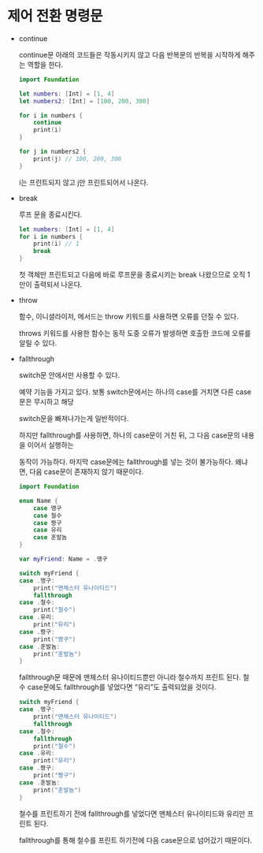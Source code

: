 제어 전환 명령문
=========

- continue
    
    continue문 아래의 코드들은 작동시키지 않고 다음 반복문의 반복을 시작하게 해주는 역할을 한다. 
    
    ```swift
    import Foundation
    
    let numbers: [Int] = [1, 4]
    let numbers2: [Int] = [100, 200, 300]
    
    for i in numbers {
        continue
        print(i)
    }
    
    for j in numbers2 {
        print(j) // 100, 200, 300
    }
    ```
    
    i는 프린트되지 않고 j만 프린트되어서 나온다.    
    


- break
    
    루프 문을 종료시킨다.
    
    ```swift
    let numbers: [Int] = [1, 4]
    for i in numbers {
        print(i) // 1
        break
    }
    ```
    
    첫 객체만 프린트되고 다음에 바로 루프문을 종료시키는 break 나왔으므로 오직 1만이 출력되서 나온다.
    
- throw
    
    함수, 이니셜라이저, 메서드는 throw 키워드를 사용하면 오류를 던질 수 있다.
    
    throws 키워드를 사용한 함수는 동작 도중 오류가 발생하면 호출한 코드에 오류를 알릴 수 있다.
    
- fallthrough
    
    switch문 안에서만 사용할 수 있다. 
    
    예약 기능을 가지고 있다. 보통 switch문에서는 하나의 case를 거치면 다른 case문은 무시하고 해당 
    
    switch문을 빠져나가는게 일반적이다. 
    
    하지만 fallthrough를 사용하면, 하나의 case문이 거친 뒤, 그 다음 case문의 내용을 이어서 실행하는 
    
    동작이 가능하다. 마지막 case문에는 fallthrough를 넣는 것이 불가능하다. 왜냐면, 다음 case문이 존재하지 않기 때문이다. 
    
    ```swift
    import Foundation
    
    enum Name {
        case 맹구
        case 철수
        case 짱구
        case 유리
        case 훈발놈
    }
    
    var myFriend: Name = .맹구
    
    switch myFriend {
    case .맹구:
        print("맨체스터 유나이티드")
        fallthrough 
    case .철수:
        print("철수")
    case .유리:
        print("유리")
    case .짱구:
        print("짱구")
    case .훈발놈:
        print("훈발놈")
    }
    ```
    
    fallthrough문 때문에 맨체스터 유나이티드뿐만 아니라 철수까지 프린트 된다. 철수 case문에도 fallthrough를 넣었다면 “유리”도 출력되었을 것이다.
    
    ```swift
    switch myFriend {
    case .맹구:
        print("맨체스터 유나이티드")
        fallthrough
    case .철수:
        fallthrough
        print("철수")
    case .유리:
        print("유리")
    case .짱구:
        print("짱구")
    case .훈발놈:
        print("훈발놈")
    }
    ```
    
    철수를 프린트하기 전에 fallthrough를 넣었다면 맨체스터 유나이티드와 유리만 프린트 된다.
    
    fallthrough를 통해 철수를 프린트 하기전에 다음 case문으로 넘어갔기 때문이다.
